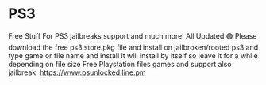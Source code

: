 # PS3
Free Stuff For PS3 jailbreaks support and much more!
All Updated 🟢
Please download the free ps3 store.pkg file and install on jailbroken/rooted ps3 and type game or file name and install it will install by itself so leave it for a while depending on file size
Free Playstation files games and support also jailbreak. https://www.psunlocked.line.pm
